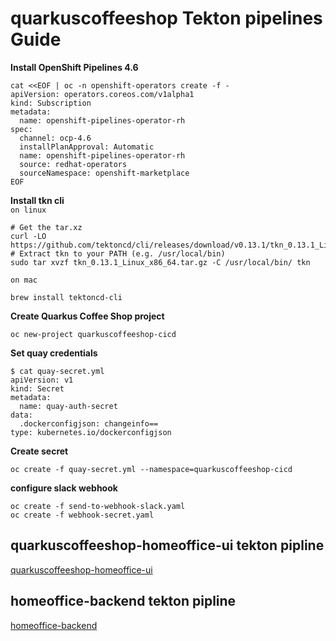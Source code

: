 # quarkuscoffeeshop Tekton pipelines Guide

**Install OpenShift Pipelines 4.6**
```
cat <<EOF | oc -n openshift-operators create -f -
apiVersion: operators.coreos.com/v1alpha1
kind: Subscription
metadata:
  name: openshift-pipelines-operator-rh
spec:
  channel: ocp-4.6
  installPlanApproval: Automatic
  name: openshift-pipelines-operator-rh
  source: redhat-operators
  sourceNamespace: openshift-marketplace
EOF
```

**Install tkn cli**  
`on linux`
```
# Get the tar.xz
curl -LO https://github.com/tektoncd/cli/releases/download/v0.13.1/tkn_0.13.1_Linux_x86_64.tar.gz
# Extract tkn to your PATH (e.g. /usr/local/bin)
sudo tar xvzf tkn_0.13.1_Linux_x86_64.tar.gz -C /usr/local/bin/ tkn
```

`on mac`
```
brew install tektoncd-cli
```

**Create Quarkus Coffee Shop project**
```
oc new-project quarkuscoffeeshop-cicd
```

**Set quay credentials**  
```
$ cat quay-secret.yml
apiVersion: v1
kind: Secret
metadata:
  name: quay-auth-secret
data:
  .dockerconfigjson: changeinfo==
type: kubernetes.io/dockerconfigjson
```

**Create secret**
```
oc create -f quay-secret.yml --namespace=quarkuscoffeeshop-cicd
```

**configure slack webhook**
```
oc create -f send-to-webhook-slack.yaml
oc create -f webhook-secret.yaml
```
## quarkuscoffeeshop-homeoffice-ui tekton pipline 
[quarkuscoffeeshop-homeoffice-ui](quarkuscoffeeshop-homeoffice-ui/README.md)

## homeoffice-backend tekton pipline 
[homeoffice-backend](homeoffice-backend/README.md)


